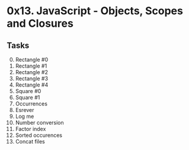 # 0x13. JavaScript - Objects, Scopes and Closures
## Tasks
0. Rectangle #0
1. Rectangle #1
2. Rectangle #2
3. Rectangle #3
4. Rectangle #4
5. Square #0
6. Square #1
7. Occurrences
8. Esrever
9. Log me
10. Number conversion
11. Factor index
12. Sorted occurences
13. Concat files

